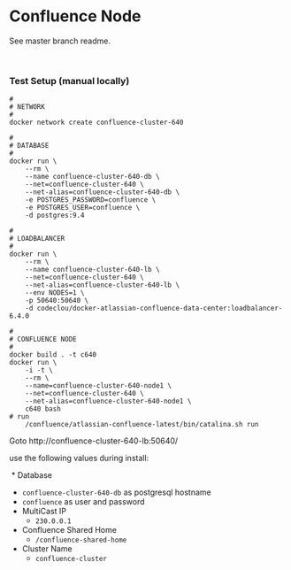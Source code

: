 # Confluence Node

See master branch readme.

&nbsp;

### Test Setup (manual locally)

```
#
# NETWORK
#
docker network create confluence-cluster-640

#
# DATABASE
#
docker run \
    --rm \
    --name confluence-cluster-640-db \
    --net=confluence-cluster-640 \
    --net-alias=confluence-cluster-640-db \
    -e POSTGRES_PASSWORD=confluence \
    -e POSTGRES_USER=confluence \
    -d postgres:9.4

#
# LOADBALANCER
#
docker run \
    --rm \
    --name confluence-cluster-640-lb \
    --net=confluence-cluster-640 \
    --net-alias=confluence-cluster-640-lb \
    --env NODES=1 \
    -p 50640:50640 \
    -d codeclou/docker-atlassian-confluence-data-center:loadbalancer-6.4.0

#
# CONFLUENCE NODE
#
docker build . -t c640
docker run \
    -i -t \
    --rm \
    --name=confluence-cluster-640-node1 \
    --net=confluence-cluster-640 \
    --net-alias=confluence-cluster-640-node1 \
    c640 bash
# run
    /confluence/atlassian-confluence-latest/bin/catalina.sh run
```

Goto http://confluence-cluster-640-lb:50640/

use the following values during install:

 * Database
   * `confluence-cluster-640-db` as postgresql hostname
   * `confluence` as user and password
 * MultiCast IP
   * `230.0.0.1`
 * Confluence Shared Home
   * `/confluence-shared-home`
 * Cluster Name
   * `confluence-cluster`
